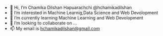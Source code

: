- 👋 Hi, I’m Chamika Dilshan Hapuarachchi @hchamikadilshan
- 👀 I’m interested in Machine Learnig,Data Science and Web Devolopment
- 🌱 I’m currently learning Machine Learning and Web Devolopment
- 💞️ I’m looking to collaborate on ...
- 📫 My email is hchamikadilshan@gmail.com

<!---
hchamikadilshan/hchamikadilshan is a ✨ special ✨ repository because its `README.md` (this file) appears on your GitHub profile.
You can click the Preview link to take a look at your changes.
--->
